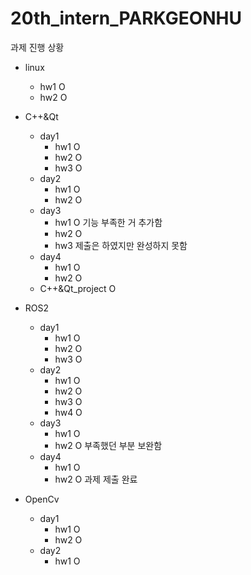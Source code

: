 # 20th_intern_PARKGEONHU

과제 진행 상황
- linux
  - hw1      O
  - hw2      O

- C++&Qt
  - day1
    - hw1    O
    - hw2    O
    - hw3    O
  - day2
    - hw1    O
    - hw2    O
  - day3
    - hw1    O 기능 부족한 거 추가함
    - hw2    O
    - hw3    제출은 하였지만 완성하지 못함
  - day4
    - hw1    O
    - hw2    O
  - C++&Qt_project O
      
- ROS2
  - day1
    - hw1    O
    - hw2    O
    - hw3    O
  - day2
    - hw1    O
    - hw2    O
    - hw3    O
    - hw4    O
  - day3
    - hw1    O
    - hw2    O 부족했던 부분 보완함
  - day4
    - hw1    O
    - hw2    O  과제 제출 완료
- OpenCv
  - day1
    - hw1    O
    - hw2    O 
  - day2
    - hw1    O  
